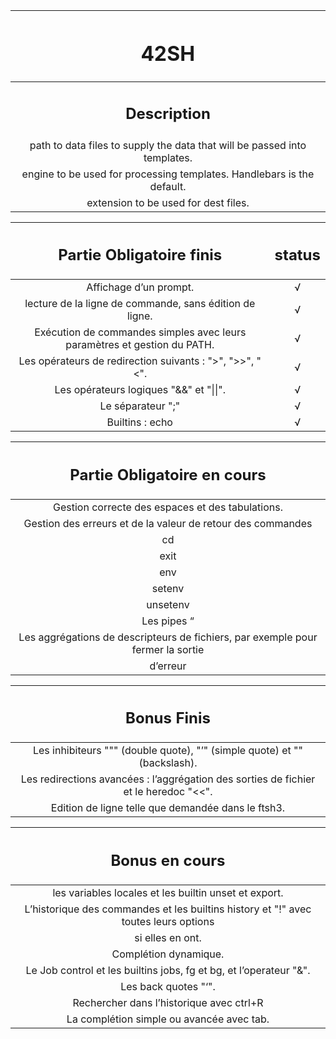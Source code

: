 | <h1>42SH</h1> |
| :-----------:|
| <h2>Description</h2> |
| path to data files to supply the data that will be passed into templates. |
| engine to be used for processing templates. Handlebars is the default. |
| extension to be used for dest files. |

| <h2>Partie Obligatoire finis</h2> | <h2>status</h2> |
| :-----------: | :-----------:|
| Affichage d’un prompt. | √ |
| lecture de la ligne de commande, sans édition de ligne. | √ |
| Exécution de commandes simples avec leurs paramètres et gestion du PATH. | √ |
| Les opérateurs de redirection suivants : ">", ">>", "<". | √ |
| Les opérateurs logiques "&&" et "\|\|". | √ |
| Le séparateur ";" | √ |
| Builtins : echo | √ |

| <h2>Partie Obligatoire en cours</h2> |
| :-----------:|
| Gestion correcte des espaces et des tabulations. |
| Gestion des erreurs et de la valeur de retour des commandes |
| cd |
| exit |
| env |
| setenv |
| unsetenv |
| Les pipes “|” |
| Les aggrégations de descripteurs de fichiers, par exemple pour fermer la sortie
d’erreur |

| <h2>Bonus Finis</h2> |
| :-----------:|
| Les inhibiteurs """ (double quote), "’" (simple quote) et "\" (backslash). |
| Les redirections avancées : l’aggrégation des sorties de fichier et le heredoc "<<". |
| Edition de ligne telle que demandée dans le ftsh3. |

| <h2>Bonus en cours</h2> |
| :-----------:|
| les variables locales et les builtin unset et export. |
| L’historique des commandes et les builtins history et "!" avec toutes leurs options
si elles en ont. |
| Complétion dynamique. |
| Le Job control et les builtins jobs, fg et bg, et l’operateur "&". |
| Les back quotes "‘". |
| Rechercher dans l’historique avec ctrl+R |
| La complétion simple ou avancée avec tab. |

